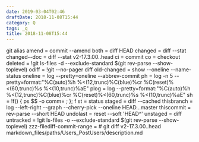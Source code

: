 ```yaml
---
date: 2019-03-04T02:46
draftDate: 2018-11-08T15:44
category: Q
tags: _q
title: 2018-11-08T15:44
---
```


git alias
amend = commit --amend
both = diff HEAD
changed = diff --stat
changed--doc = diff --stat v2-17.3.00..head
ci = commit
co = checkout
deleted = !git ls-files -d --exclude-standard $(git rev-parse --show-toplevel)
odiff = !git --no-pager diff
old-changed = show --oneline --name-status
oneline = log --pretty=oneline --abbrev-commit
ph = log -n 5 --pretty=format:"%C(auto)%h %<(12,trunc)%C(blue)%cr %C(reset)%<(60,trunc)%s %<(10,trunc)%aE"
plog = log --pretty=format:"%C(auto)%h %<(12,trunc)%C(blue)%cr %C(reset)%<(60,trunc)%s %<(10,trunc)%aE"
sh = !f() {  ps $$ -o comm= ; }; f
st = status
staged = diff --cached
thisbranch = log --left-right --graph --cherry-pick --oneline HEAD...master
thiscommit = rev-parse --short  HEAD
undolast = reset --soft 'HEAD^'
unstaged = diff
untracked = !git ls-files -o --exclude-standard $(git rev-parse --show-toplevel)
zzz-filediff-commit-range = # git diff v2-17.3.00..head markdown_files/paths/Users_PostUsers/description.md

